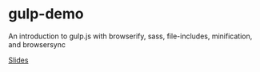 # gulp-demo
An introduction to gulp.js with browserify, sass, file-includes, minification, and browsersync

[Slides](Slides.pdf)
